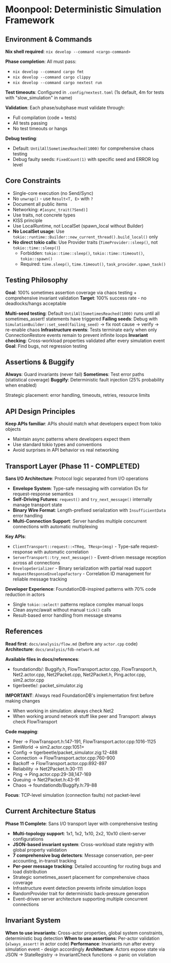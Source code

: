 # Moonpool: Deterministic Simulation Framework

## Environment & Commands
**Nix shell required**: `nix develop --command <cargo-command>`

**Phase completion**: All must pass:
- `nix develop --command cargo fmt`
- `nix develop --command cargo clippy`
- `nix develop --command cargo nextest run`

**Test timeouts**: Configured in `.config/nextest.toml` (1s default, 4m for tests with "slow_simulation" in name)

**Validation**: Each phase/subphase must validate through:
- Full compilation (code + tests)
- All tests passing
- No test timeouts or hangs

**Debug testing**: 
- Default: `UntilAllSometimesReached(1000)` for comprehensive chaos testing
- Debug faulty seeds: `FixedCount(1)` with specific seed and ERROR log level

## Core Constraints
- Single-core execution (no Send/Sync)
- No `unwrap()` - use `Result<T, E>` with `?`
- Document all public items
- Networking: `#[async_trait(?Send)]`
- Use traits, not concrete types
- KISS principle
- Use LocalRuntime, not LocalSet (spawn_local without Builder)
- **No LocalSet usage**: Use `tokio::runtime::Builder::new_current_thread().build_local()` only
- **No direct tokio calls**: Use Provider traits (`TimeProvider::sleep()`, not `tokio::time::sleep()`)
  - Forbidden: `tokio::time::sleep()`, `tokio::time::timeout()`, `tokio::spawn()`
  - Required: `time.sleep()`, `time.timeout()`, `task_provider.spawn_task()`

## Testing Philosophy
**Goal**: 100% sometimes assertion coverage via chaos testing + comprehensive invariant validation
**Target**: 100% success rate - no deadlocks/hangs acceptable

**Multi-seed testing**: Default `UntilAllSometimesReached(1000)` runs until all sometimes_assert! statements have triggered
**Failing seeds**: Debug with `SimulationBuilder::set_seed(failing_seed)` → fix root cause → verify → re-enable chaos
**Infrastructure events**: Tests terminate early when only ConnectionRestore events remain to prevent infinite loops
**Invariant checking**: Cross-workload properties validated after every simulation event
**Goal**: Find bugs, not regression testing

## Assertions & Buggify
**Always**: Guard invariants (never fail)
**Sometimes**: Test error paths (statistical coverage)
**Buggify**: Deterministic fault injection (25% probability when enabled)

Strategic placement: error handling, timeouts, retries, resource limits

## API Design Principles
**Keep APIs familiar**: APIs should match what developers expect from tokio objects
- Maintain async patterns where developers expect them
- Use standard tokio types and conventions
- Avoid surprises in API behavior vs real networking

## Transport Layer (Phase 11 - COMPLETED)
**Sans I/O Architecture**: Protocol logic separated from I/O operations
- **Envelope System**: Type-safe messaging with correlation IDs for request-response semantics
- **Self-Driving Futures**: `request()` and `try_next_message()` internally manage transport state
- **Binary Wire Format**: Length-prefixed serialization with `InsufficientData` error handling
- **Multi-Connection Support**: Server handles multiple concurrent connections with automatic multiplexing

**Key APIs**:
- `ClientTransport::request::<TReq, TResp>(msg)` - Type-safe request-response with automatic correlation
- `ServerTransport::try_next_message()` - Event-driven message reception across all connections
- `EnvelopeSerializer` - Binary serialization with partial read support
- `RequestResponseEnvelopeFactory` - Correlation ID management for reliable message tracking

**Developer Experience**: FoundationDB-inspired patterns with 70% code reduction in actors
- Single `tokio::select!` patterns replace complex manual loops
- Clean async/await without manual `tick()` calls
- Result-based error handling from message streams

## References
**Read first**: `docs/analysis/flow.md` (before any `actor.cpp` code)
**Architecture**: `docs/analysis/fdb-network.md`

**Available files in docs/references**:
- foundationdb/: Buggify.h, FlowTransport.actor.cpp, FlowTransport.h, Net2.actor.cpp, Net2Packet.cpp, Net2Packet.h, Ping.actor.cpp, sim2.actor.cpp
- tigerbeetle/: packet_simulator.zig

**IMPORTANT**: Always read FoundationDB's implementation first before making changes
- When working in simulation: always check Net2
- When working around network stuff like peer and Transport: always check FlowTransport

**Code mapping**:
- Peer → FlowTransport.h:147-191, FlowTransport.actor.cpp:1016-1125
- SimWorld → sim2.actor.cpp:1051+
- Config → tigerbeetle/packet_simulator.zig:12-488
- Connection → FlowTransport.actor.cpp:760-900
- Backoff → FlowTransport.actor.cpp:892-897
- Reliability → Net2Packet.h:30-111
- Ping → Ping.actor.cpp:29-38,147-169
- Queuing → Net2Packet.h:43-91
- Chaos → foundationdb/Buggify.h:79-88

**Focus**: TCP-level simulation (connection faults) not packet-level

## Current Architecture Status
**Phase 11 Complete**: Sans I/O transport layer with comprehensive testing
- **Multi-topology support**: 1x1, 1x2, 1x10, 2x2, 10x10 client-server configurations
- **JSON-based invariant system**: Cross-workload state registry with global property validation
- **7 comprehensive bug detectors**: Message conservation, per-peer accounting, in-transit tracking
- **Per-peer message tracking**: Detailed accounting for routing bugs and load distribution
- Strategic sometimes_assert placement for comprehensive chaos coverage
- Infrastructure event detection prevents infinite simulation loops
- RandomProvider trait for deterministic back-pressure generation
- Event-driven server architecture supporting multiple concurrent connections

## Invariant System
**When to use invariants**: Cross-actor properties, global system constraints, deterministic bug detection
**When to use assertions**: Per-actor validation (`always_assert!` in actor code)
**Performance**: Invariants run after every simulation event - design accordingly
**Architecture**: Actors expose state via JSON → StateRegistry → InvariantCheck functions → panic on violation